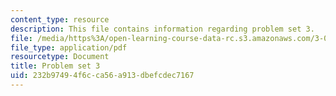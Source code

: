 ```yaml
---
content_type: resource
description: This file contains information regarding problem set 3.
file: /media/https%3A/open-learning-course-data-rc.s3.amazonaws.com/3-044-materials-processing-spring-2013/232b97494f6cca56a913dbefcdec7167_MIT3_044S13_pset3.pdf
file_type: application/pdf
resourcetype: Document
title: Problem set 3
uid: 232b9749-4f6c-ca56-a913-dbefcdec7167
---
```

